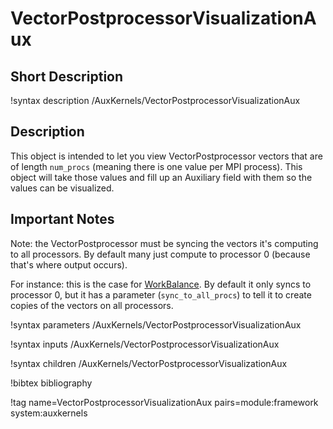 # VectorPostprocessorVisualizationAux

## Short Description

!syntax description /AuxKernels/VectorPostprocessorVisualizationAux

## Description

This object is intended to let you view VectorPostprocessor vectors that are of length `num_procs` (meaning there is one value per MPI process).  This object will take those values and fill up an Auxiliary field with them so the values can be visualized.

## Important Notes

Note: the VectorPostprocessor must be syncing the vectors it's computing to all processors.  By default many just compute to processor 0 (because that's where output occurs).

For instance: this is the case for [WorkBalance](WorkBalance.md).  By default it only syncs to processor 0, but it has a parameter (`sync_to_all_procs`) to tell it to create copies of the vectors on all processors.

!syntax parameters /AuxKernels/VectorPostprocessorVisualizationAux

!syntax inputs /AuxKernels/VectorPostprocessorVisualizationAux

!syntax children /AuxKernels/VectorPostprocessorVisualizationAux

!bibtex bibliography

!tag name=VectorPostprocessorVisualizationAux pairs=module:framework system:auxkernels
